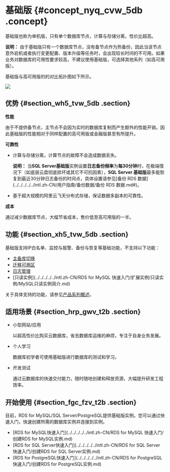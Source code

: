 # 基础版 {#concept_nyq_cvw_5db .concept}

基础版也称为单机版，只有单个数据库节点，计算与存储分离，性价比超高。

**说明：** 由于基础版只有一个数据库节点，没有备节点作为热备份，因此当该节点意外宕机或者执行变更配置、版本升级等任务时，会出现较长时间的不可用。如果业务对数据库的可用性要求较高，不建议使用基础版，可选择其他系列（如高可用版）。

基础版与高可用版的的对比拓扑图如下所示。

![](http://static-aliyun-doc.oss-cn-hangzhou.aliyuncs.com/assets/img/7788/15486447251359_zh-CN.png)

## 优势 {#section_wh5_tvw_5db .section}

**性能**

由于不提供备节点，主节点不会因为实时的数据库复制而产生额外的性能开销，因此基础版的性能相对于同样配置的高可用版或金融版甚至有所提升。

**可靠性**

-   计算与存储分离，计算节点的故障不会造成数据丢失。

    **说明：** 当**SQL Server基础版**实例设置**日志备份频率**为**每30分钟**时，在极端情况下（如底层云盘彻底损坏或其它不可抗因素），**SQL Server 基础版**最多能恢复到最近30分钟日志备份的时间点，具体设置请参见[备份 RDS 数据](../../../../../intl.zh-CN/用户指南/备份数据/备份 RDS 数据.md#)。

-   基于超大规模的阿里云飞天分布式存储，保证数据多副本的可靠性。

**成本**

通过减少数据库节点，大幅节省成本，售价低至高可用版的一半。

## 功能 {#section_xh5_tvw_5db .section}

基础版支持IP白名单、监控与报警、备份与恢复等基础功能，不支持以下功能：

-   [主备库切换](../../../../../intl.zh-CN/用户指南/实例管理/切换主备实例.md)
-   [迁移可用区](../../../../../intl.zh-CN/用户指南/实例管理/迁移可用区.md)
-   [日志管理](../../../../../intl.zh-CN/用户指南/日志管理.md)
-   [只读实例](../../../../../intl.zh-CN/RDS for MySQL 快速入门/扩展实例/只读实例/MySQL只读实例简介.md)

关于具体支持的功能，请参见[产品系列概述](intl.zh-CN/云数据库RDS简介/产品系列/产品系列概述.md)。

## 适用场景 {#section_hrp_gwv_t2b .section}

-   小型网站/应用

    以超高性价比购买云数据库，省去数据库运维的麻烦，专注于自身业务发展。

-   个人学习

    数据库初学者可使用基础版进行数据库的测试和学习。

-   开发测试

    通过云数据库的快速交付能力，随时随地创建和释放资源，大幅提升研发工程效率。


## 开始使用 {#section_fgc_fzv_t2b .section}

目前，RDS for MySQL/SQL Server/PostgreSQL提供基础版实例。您可以通过快速入门，快速创建所需的数据库实例并连接到实例。

-   [RDS for MySQL快速入门](../../../../../intl.zh-CN/RDS for MySQL 快速入门/创建RDS for MySQL实例.md)
-   [RDS for SQL Server快速入门](../../../../../intl.zh-CN/RDS for SQL Server 快速入门/创建RDS for SQL Server实例.md)
-   [RDS for PostgreSQL快速入门](../../../../../intl.zh-CN/RDS for PostgreSQL 快速入门/创建RDS for PostgreSQL实例.md)

